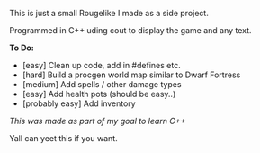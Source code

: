 This is just a small Rougelike I made as a side project.

Programmed in C++ uding cout to display the game and any text.

**To Do:**

 * [easy] Clean up code, add in #defines etc.
 * [hard] Build a procgen world map similar to Dwarf Fortress
 * [medium] Add spells / other damage types
 * [easy] Add health pots (should be easy..)
 * [probably easy] Add inventory
 
 *This was made as part of my goal to learn C++*
 
 Yall can yeet this if you want.